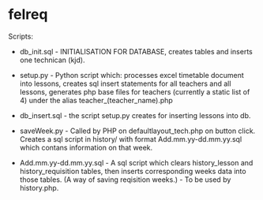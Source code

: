 # felreq

Scripts:
 * db_init.sql - INITIALISATION FOR DATABASE, creates tables and inserts one technican (kjd).
 
 * setup.py - Python script which: processes excel timetable document into lessons, creates sql insert statements for all teachers and all lessons, generates php base files for teachers (currently a static list of 4) under the alias teacher_(teacher_name).php
 
 * db_insert.sql - the script setup.py creates for inserting lessons into db.

 * saveWeek.py - Called by PHP on defaultlayout_tech.php on button click. Creates a sql script in history/ with format Add.mm.yy-dd.mm.yy.sql which contans information on that week.

* Add.mm.yy-dd.mm.yy.sql - A sql script which clears history_lesson and history_requisition tables, then inserts corresponding weeks data into those tables. (A way of saving reqisition weeks.) - To be used by history.php.
